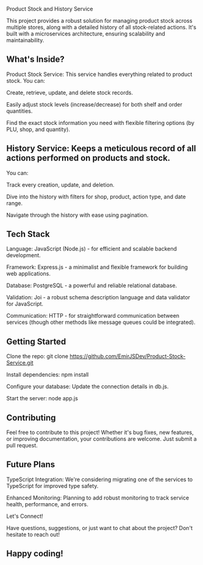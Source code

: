 Product Stock and History Service

This project provides a robust solution for managing product stock across multiple stores, along with a detailed history of all stock-related actions. It's built with a microservices architecture, ensuring scalability and maintainability.

## What's Inside?

Product Stock Service: This service handles everything related to product stock. You can:

Create, retrieve, update, and delete stock records.

Easily adjust stock levels (increase/decrease) for both shelf and order quantities.

Find the exact stock information you need with flexible filtering options (by PLU, shop, and quantity).

## History Service: Keeps a meticulous record of all actions performed on products and stock.

You can:

Track every creation, update, and deletion.

Dive into the history with filters for shop, product, action type, and date range.

Navigate through the history with ease using pagination.

## Tech Stack

Language: JavaScript (Node.js) - for efficient and scalable backend development.

Framework: Express.js - a minimalist and flexible framework for building web applications.

Database: PostgreSQL - a powerful and reliable relational database.

Validation: Joi - a robust schema description language and data validator for JavaScript.

Communication: HTTP - for straightforward communication between services (though other methods like message queues could be integrated).

## Getting Started

Clone the repo: git clone https://github.com/EmirJSDev/Product-Stock-Service.git

Install dependencies: npm install

Configure your database: Update the connection details in db.js.

Start the server: node app.js

## Contributing

Feel free to contribute to this project! Whether it's bug fixes, new features, or improving documentation, your contributions are welcome. Just submit a pull request.

## Future Plans

TypeScript Integration: We're considering migrating one of the services to TypeScript for improved type safety.

Enhanced Monitoring: Planning to add robust monitoring to track service health, performance, and errors.

Let's Connect!

Have questions, suggestions, or just want to chat about the project? Don't hesitate to reach out!


## Happy coding!
